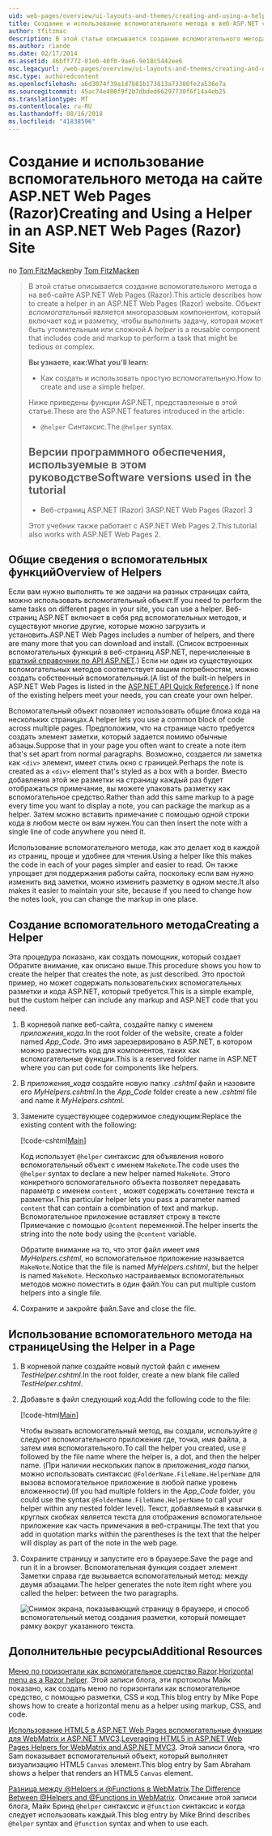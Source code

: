 ```yaml
---
uid: web-pages/overview/ui-layouts-and-themes/creating-and-using-a-helper-in-an-aspnet-web-pages-site
title: Создание и использование вспомогательного метода в веб-ASP.NET страниц узла (Razor) | Документация Майкрософт
author: tfitzmac
description: В этой статье описывается создание вспомогательного метода в на веб-сайте ASP.NET Web Pages (Razor). Помощник представляет собой многократно используемый компонент включает код и разметку для производительности...
ms.author: riande
ms.date: 02/17/2014
ms.assetid: 46bff772-01e0-40f0-9ae6-9e18c5442ee6
msc.legacyurl: /web-pages/overview/ui-layouts-and-themes/creating-and-using-a-helper-in-an-aspnet-web-pages-site
msc.type: authoredcontent
ms.openlocfilehash: a6d3074f39a1d7b81b173813a73380fe2a536e7a
ms.sourcegitcommit: 45ac74e400f9f2b7dbded66297730f6f14a4eb25
ms.translationtype: MT
ms.contentlocale: ru-RU
ms.lasthandoff: 08/16/2018
ms.locfileid: "41838596"
---
```

<a name="creating-and-using-a-helper-in-an-aspnet-web-pages-razor-site"></a><span data-ttu-id="1a5a6-104">Создание и использование вспомогательного метода на сайте ASP.NET Web Pages (Razor)</span><span class="sxs-lookup"><span data-stu-id="1a5a6-104">Creating and Using a Helper in an ASP.NET Web Pages (Razor) Site</span></span>
====================
<span data-ttu-id="1a5a6-105">по [Tom FitzMacken](https://github.com/tfitzmac)</span><span class="sxs-lookup"><span data-stu-id="1a5a6-105">by [Tom FitzMacken](https://github.com/tfitzmac)</span></span>

> <span data-ttu-id="1a5a6-106">В этой статье описывается создание вспомогательного метода в на веб-сайте ASP.NET Web Pages (Razor).</span><span class="sxs-lookup"><span data-stu-id="1a5a6-106">This article describes how to create a helper in an ASP.NET Web Pages (Razor) website.</span></span> <span data-ttu-id="1a5a6-107">Объект *вспомогательный* является многоразовым компонентом, который включает код и разметку, чтобы выполнить задачу, которая может быть утомительным или сложной.</span><span class="sxs-lookup"><span data-stu-id="1a5a6-107">A *helper* is a reusable component that includes code and markup to perform a task that might be tedious or complex.</span></span>
> 
> <span data-ttu-id="1a5a6-108">**Вы узнаете, как:**</span><span class="sxs-lookup"><span data-stu-id="1a5a6-108">**What you'll learn:**</span></span> 
> 
> - <span data-ttu-id="1a5a6-109">Как создать и использовать простую вспомогательную.</span><span class="sxs-lookup"><span data-stu-id="1a5a6-109">How to create and use a simple helper.</span></span>
> 
> <span data-ttu-id="1a5a6-110">Ниже приведены функции ASP.NET, представленные в этой статье.</span><span class="sxs-lookup"><span data-stu-id="1a5a6-110">These are the ASP.NET features introduced in the article:</span></span>
> 
> - <span data-ttu-id="1a5a6-111">`@helper` Синтаксис.</span><span class="sxs-lookup"><span data-stu-id="1a5a6-111">The `@helper` syntax.</span></span>
>   
> 
> ## <a name="software-versions-used-in-the-tutorial"></a><span data-ttu-id="1a5a6-112">Версии программного обеспечения, используемые в этом руководстве</span><span class="sxs-lookup"><span data-stu-id="1a5a6-112">Software versions used in the tutorial</span></span>
> 
> 
> - <span data-ttu-id="1a5a6-113">Веб-страниц ASP.NET (Razor) 3</span><span class="sxs-lookup"><span data-stu-id="1a5a6-113">ASP.NET Web Pages (Razor) 3</span></span>
>   
> 
> <span data-ttu-id="1a5a6-114">Этот учебник также работает с ASP.NET Web Pages 2.</span><span class="sxs-lookup"><span data-stu-id="1a5a6-114">This tutorial also works with ASP.NET Web Pages 2.</span></span>


## <a name="overview-of-helpers"></a><span data-ttu-id="1a5a6-115">Общие сведения о вспомогательных функций</span><span class="sxs-lookup"><span data-stu-id="1a5a6-115">Overview of Helpers</span></span>

<span data-ttu-id="1a5a6-116">Если вам нужно выполнять те же задачи на разных страницах сайта, можно использовать вспомогательный объект.</span><span class="sxs-lookup"><span data-stu-id="1a5a6-116">If you need to perform the same tasks on different pages in your site, you can use a helper.</span></span> <span data-ttu-id="1a5a6-117">Веб-страниц ASP.NET включает в себя ряд вспомогательных методов, и существуют многие другие, которые можно загрузить и установить.</span><span class="sxs-lookup"><span data-stu-id="1a5a6-117">ASP.NET Web Pages includes a number of helpers, and there are many more that you can download and install.</span></span> <span data-ttu-id="1a5a6-118">(Список встроенных вспомогательных функций в веб-страниц ASP.NET, перечисленные в [краткий справочник по API ASP.NET](https://go.microsoft.com/fwlink/?LinkId=202907).) Если ни один из существующих вспомогательных методов соответствует вашим потребностям, можно создать собственный вспомогательный.</span><span class="sxs-lookup"><span data-stu-id="1a5a6-118">(A list of the built-in helpers in ASP.NET Web Pages is listed in the [ASP.NET API Quick Reference](https://go.microsoft.com/fwlink/?LinkId=202907).) If none of the existing helpers meet your needs, you can create your own helper.</span></span>

<span data-ttu-id="1a5a6-119">Вспомогательный объект позволяет использовать общие блока кода на нескольких страницах.</span><span class="sxs-lookup"><span data-stu-id="1a5a6-119">A helper lets you use a common block of code across multiple pages.</span></span> <span data-ttu-id="1a5a6-120">Предположим, что на странице часто требуется создать элемент заметки, который задается помимо обычные абзацы.</span><span class="sxs-lookup"><span data-stu-id="1a5a6-120">Suppose that in your page you often want to create a note item that's set apart from normal paragraphs.</span></span> <span data-ttu-id="1a5a6-121">Возможно, создается ли заметка как `<div>` элемент, имеет стиль окно с границей.</span><span class="sxs-lookup"><span data-stu-id="1a5a6-121">Perhaps the note is created as a `<div>` element that's styled as a box with a border.</span></span> <span data-ttu-id="1a5a6-122">Вместо добавления этой же разметки на страницу каждый раз будет отображаться примечание, вы можете упаковать разметку как вспомогательное средство.</span><span class="sxs-lookup"><span data-stu-id="1a5a6-122">Rather than add this same markup to a page every time you want to display a note, you can package the markup as a helper.</span></span> <span data-ttu-id="1a5a6-123">Затем можно вставить примечание с помощью одной строки кода в любом месте он вам нужен.</span><span class="sxs-lookup"><span data-stu-id="1a5a6-123">You can then insert the note with a single line of code anywhere you need it.</span></span>

<span data-ttu-id="1a5a6-124">Использование вспомогательного метода, как это делает код в каждой из страниц, проще и удобнее для чтения.</span><span class="sxs-lookup"><span data-stu-id="1a5a6-124">Using a helper like this makes the code in each of your pages simpler and easier to read.</span></span> <span data-ttu-id="1a5a6-125">Он также упрощает для поддержания работы сайта, поскольку если вам нужно изменить вид заметки, можно изменить разметку в одном месте.</span><span class="sxs-lookup"><span data-stu-id="1a5a6-125">It also makes it easier to maintain your site, because if you need to change how the notes look, you can change the markup in one place.</span></span>

## <a name="creating-a-helper"></a><span data-ttu-id="1a5a6-126">Создание вспомогательного метода</span><span class="sxs-lookup"><span data-stu-id="1a5a6-126">Creating a Helper</span></span>

<span data-ttu-id="1a5a6-127">Эта процедура показано, как создать помощник, который создает Обратите внимание, как описано выше.</span><span class="sxs-lookup"><span data-stu-id="1a5a6-127">This procedure shows you how to create the helper that creates the note, as just described.</span></span> <span data-ttu-id="1a5a6-128">Это простой пример, но может содержать пользовательских вспомогательных разметки и кода ASP.NET, который требуется.</span><span class="sxs-lookup"><span data-stu-id="1a5a6-128">This is a simple example, but the custom helper can include any markup and ASP.NET code that you need.</span></span>

1. <span data-ttu-id="1a5a6-129">В корневой папке веб-сайта, создайте папку с именем *приложения\_кода*.</span><span class="sxs-lookup"><span data-stu-id="1a5a6-129">In the root folder of the website, create a folder named *App\_Code*.</span></span> <span data-ttu-id="1a5a6-130">Это имя зарезервировано в ASP.NET, в котором можно разместить код для компонентов, таких как вспомогательные функции.</span><span class="sxs-lookup"><span data-stu-id="1a5a6-130">This is a reserved folder name in ASP.NET where you can put code for components like helpers.</span></span>
2. <span data-ttu-id="1a5a6-131">В *приложения\_кода* создайте новую папку *.cshtml* файл и назовите его *MyHelpers.cshtml*.</span><span class="sxs-lookup"><span data-stu-id="1a5a6-131">In the *App\_Code* folder create a new *.cshtml* file and name it *MyHelpers.cshtml*.</span></span>
3. <span data-ttu-id="1a5a6-132">Замените существующее содержимое следующим:</span><span class="sxs-lookup"><span data-stu-id="1a5a6-132">Replace the existing content with the following:</span></span>

    [!code-cshtml[Main](creating-and-using-a-helper-in-an-aspnet-web-pages-site/samples/sample1.cshtml)]

    <span data-ttu-id="1a5a6-133">Код использует `@helper` синтаксис для объявления нового вспомогательный объект с именем `MakeNote`.</span><span class="sxs-lookup"><span data-stu-id="1a5a6-133">The code uses the `@helper` syntax to declare a new helper named `MakeNote`.</span></span> <span data-ttu-id="1a5a6-134">Этого конкретного вспомогательного объекта позволяет передавать параметр с именем `content` , может содержать сочетание текста и разметки.</span><span class="sxs-lookup"><span data-stu-id="1a5a6-134">This particular helper lets you pass a parameter named `content` that can contain a combination of text and markup.</span></span> <span data-ttu-id="1a5a6-135">Вспомогательное приложение вставляет строку в тексте Примечание с помощью `@content` переменной.</span><span class="sxs-lookup"><span data-stu-id="1a5a6-135">The helper inserts the string into the note body using the `@content` variable.</span></span>

    <span data-ttu-id="1a5a6-136">Обратите внимание на то, что этот файл имеет имя *MyHelpers.cshtml*, но вспомогательное приложение называется `MakeNote`.</span><span class="sxs-lookup"><span data-stu-id="1a5a6-136">Notice that the file is named *MyHelpers.cshtml*, but the helper is named `MakeNote`.</span></span> <span data-ttu-id="1a5a6-137">Несколько настраиваемых вспомогательных методов можно поместить в один файл.</span><span class="sxs-lookup"><span data-stu-id="1a5a6-137">You can put multiple custom helpers into a single file.</span></span>
4. <span data-ttu-id="1a5a6-138">Сохраните и закройте файл.</span><span class="sxs-lookup"><span data-stu-id="1a5a6-138">Save and close the file.</span></span>

## <a name="using-the-helper-in-a-page"></a><span data-ttu-id="1a5a6-139">Использование вспомогательного метода на странице</span><span class="sxs-lookup"><span data-stu-id="1a5a6-139">Using the Helper in a Page</span></span>

1. <span data-ttu-id="1a5a6-140">В корневой папке создайте новый пустой файл с именем *TestHelper.cshtml*.</span><span class="sxs-lookup"><span data-stu-id="1a5a6-140">In the root folder, create a new blank file called *TestHelper.cshtml*.</span></span>
2. <span data-ttu-id="1a5a6-141">Добавьте в файл следующий код:</span><span class="sxs-lookup"><span data-stu-id="1a5a6-141">Add the following code to the file:</span></span>

    [!code-html[Main](creating-and-using-a-helper-in-an-aspnet-web-pages-site/samples/sample2.html)]

    <span data-ttu-id="1a5a6-142">Чтобы вызвать вспомогательный метод, вы создали, используйте `@` следуют вспомогательного приложения где, точка, имя файла, а затем имя вспомогательного.</span><span class="sxs-lookup"><span data-stu-id="1a5a6-142">To call the helper you created, use `@` followed by the file name where the helper is, a dot, and then the helper name.</span></span> <span data-ttu-id="1a5a6-143">(При наличии нескольких папок в *приложения\_кода* папки, можно использовать синтаксис `@FolderName.FileName.HelperName` для вызова вспомогательное приложение в любой папке уровень вложенности).</span><span class="sxs-lookup"><span data-stu-id="1a5a6-143">(If you had multiple folders in the *App\_Code* folder, you could use the syntax `@FolderName.FileName.HelperName` to call your helper within any nested folder level).</span></span> <span data-ttu-id="1a5a6-144">Текст, добавляемый в кавычки в круглых скобках является текста для отображения вспомогательное приложение как часть примечания в веб-страницы.</span><span class="sxs-lookup"><span data-stu-id="1a5a6-144">The text that you add in quotation marks within the parentheses is the text that the helper will display as part of the note in the web page.</span></span>
3. <span data-ttu-id="1a5a6-145">Сохраните страницу и запустите его в браузере.</span><span class="sxs-lookup"><span data-stu-id="1a5a6-145">Save the page and run it in a browser.</span></span> <span data-ttu-id="1a5a6-146">Вспомогательная функция создает элемент Заметки справа где вызывается вспомогательный метод: между двумя абзацами.</span><span class="sxs-lookup"><span data-stu-id="1a5a6-146">The helper generates the note item right where you called the helper: between the two paragraphs.</span></span>

    ![Снимок экрана, показывающий страницу в браузере, и способ вспомогательный метод создания разметки, который помещает рамку вокруг указанного текста.](creating-and-using-a-helper-in-an-aspnet-web-pages-site/_static/image1.jpg)

## <a name="additional-resources"></a><span data-ttu-id="1a5a6-148">Дополнительные ресурсы</span><span class="sxs-lookup"><span data-stu-id="1a5a6-148">Additional Resources</span></span>


<span data-ttu-id="1a5a6-149">[Меню по горизонтали как вспомогательное средство Razor](http://mikepope.com/blog/DisplayBlog.aspx?permalink=2341).</span><span class="sxs-lookup"><span data-stu-id="1a5a6-149">[Horizontal menu as a Razor helper](http://mikepope.com/blog/DisplayBlog.aspx?permalink=2341).</span></span> <span data-ttu-id="1a5a6-150">Этой записи блога, эти протоколы Майк показано, как создать меню по горизонтали как вспомогательное средство, с помощью разметки, CSS и код.</span><span class="sxs-lookup"><span data-stu-id="1a5a6-150">This blog entry by Mike Pope shows how to create a horizontal menu as a helper using markup, CSS, and code.</span></span>

<span data-ttu-id="1a5a6-151">[Использование HTML5 в ASP.NET Web Pages вспомогательные функции для WebMatrix и ASP.NET MVC3](http://geekswithblogs.net/wildturtle/archive/2010/11/08/html5-in-asp.net-web-pages-helpers-for-webmatrix-and_aspnet_mvc3.aspx).</span><span class="sxs-lookup"><span data-stu-id="1a5a6-151">[Leveraging HTML5 in ASP.NET Web Pages Helpers for WebMatrix and ASP.NET MVC3](http://geekswithblogs.net/wildturtle/archive/2010/11/08/html5-in-asp.net-web-pages-helpers-for-webmatrix-and_aspnet_mvc3.aspx).</span></span> <span data-ttu-id="1a5a6-152">Этой записи блога, что Sam показывает вспомогательный объект, который выполняет визуализацию HTML5 `Canvas` элемент.</span><span class="sxs-lookup"><span data-stu-id="1a5a6-152">This blog entry by Sam Abraham shows a helper that renders an HTML5 `Canvas` element.</span></span>

<span data-ttu-id="1a5a6-153">[Разница между @Helpers и @Functions в WebMatrix](http://www.mikesdotnetting.com/Article/173/The-Difference-Between-@Helpers-and-@Functions-In-WebMatrix).</span><span class="sxs-lookup"><span data-stu-id="1a5a6-153">[The Difference Between @Helpers and @Functions in WebMatrix](http://www.mikesdotnetting.com/Article/173/The-Difference-Between-@Helpers-and-@Functions-In-WebMatrix).</span></span> <span data-ttu-id="1a5a6-154">Описание этой записи блога, Майк Бринд `@helper` синтаксис и `@function` синтаксис и когда следует использовать каждый.</span><span class="sxs-lookup"><span data-stu-id="1a5a6-154">This blog entry by Mike Brind describes `@helper` syntax and `@function` syntax and when to use each.</span></span>
